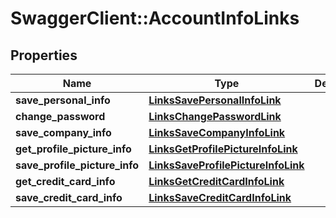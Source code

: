 # SwaggerClient::AccountInfoLinks

## Properties
Name | Type | Description | Notes
------------ | ------------- | ------------- | -------------
**save_personal_info** | [**LinksSavePersonalInfoLink**](LinksSavePersonalInfoLink.md) |  | 
**change_password** | [**LinksChangePasswordLink**](LinksChangePasswordLink.md) |  | 
**save_company_info** | [**LinksSaveCompanyInfoLink**](LinksSaveCompanyInfoLink.md) |  | 
**get_profile_picture_info** | [**LinksGetProfilePictureInfoLink**](LinksGetProfilePictureInfoLink.md) |  | 
**save_profile_picture_info** | [**LinksSaveProfilePictureInfoLink**](LinksSaveProfilePictureInfoLink.md) |  | 
**get_credit_card_info** | [**LinksGetCreditCardInfoLink**](LinksGetCreditCardInfoLink.md) |  | 
**save_credit_card_info** | [**LinksSaveCreditCardInfoLink**](LinksSaveCreditCardInfoLink.md) |  | 


